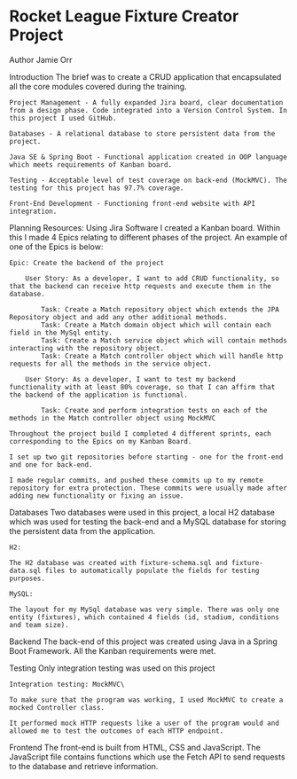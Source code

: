 # Rocket League Fixture Creator Project

Author
    Jamie Orr

Introduction
    The brief was to create a CRUD application that encapsulated all the core modules covered during the training.

    Project Management - A fully expanded Jira board, clear documentation from a design phase. Code integrated into a Version Control System. In this project I used GitHub.

    Databases - A relational database to store persistent data from the project.

    Java SE & Spring Boot - Functional application created in OOP language which meets requirements of Kanban board.

    Testing - Acceptable level of test coverage on back-end (MockMVC). The testing for this project has 97.7% coverage.

    Front-End Development - Functioning front-end website with API integration.

Planning Resources:
    Using Jira Software I created a Kanban board. Within this I made 4 Epics relating to different phases of the project. An example of one of the Epics is below:

    Epic: Create the backend of the project

        User Story: As a developer, I want to add CRUD functionality, so that the backend can receive http requests and execute them in the database.
            
            Task: Create a Match repository object which extends the JPA Repository object and add any other additional methods.
            Task: Create a Match domain object which will contain each field in the MySql entity.
            Task: Create a Match service object which will contain methods interacting with the repository object.
            Task: Create a Match controller object which will handle http requests for all the methods in the service object.
        
        User Story: As a developer, I want to test my backend functionality with at least 80% coverage, so that I can affirm that the backend of the application is functional.

            Task: Create and perform integration tests on each of the methods in the Match controller object using MockMVC      

    Throughout the project build I completed 4 different sprints, each corresponding to the Epics on my Kanban Board.

    I set up two git repositories before starting - one for the front-end and one for back-end.

    I made regular commits, and pushed these commits up to my remote repository for extra protection. These commits were usually made after adding new functionality or fixing an issue.

Databases
    Two databases were used in this project, a local H2 database which was used for testing the back-end and a MySQL database for storing the persistent data from the application.

    H2:

    The H2 database was created with fixture-schema.sql and fixture-data.sql files to automatically populate the fields for testing purposes.

    MySQL:

    The layout for my MySql database was very simple. There was only one entity (fixtures), which contained 4 fields (id, stadium, conditions and team size).

Backend
    The back-end of this project was created using Java in a Spring Boot Framework. All the Kanban requirements were met.

Testing
    Only integration testing was used on this project

    Integration testing: MockMVC\

    To make sure that the program was working, I used MockMVC to create a mocked Controller class.

    It performed mock HTTP requests like a user of the program would and allowed me to test the outcomes of each HTTP endpoint.

Frontend
    The front-end is built from HTML, CSS and JavaScript. The JavaScript file contains functions which use the Fetch API to send requests to the database and retrieve information.

